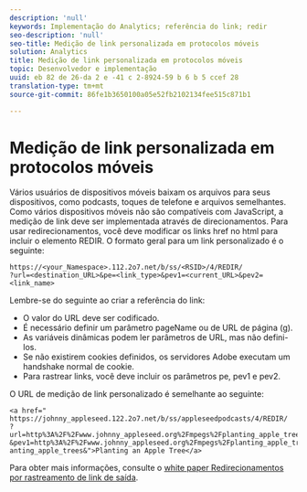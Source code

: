 ```yaml
---
description: 'null'
keywords: Implementação do Analytics; referência do link; redir
seo-description: 'null'
seo-title: Medição de link personalizada em protocolos móveis
solution: Analytics
title: Medição de link personalizada em protocolos móveis
topic: Desenvolvedor e implementação
uuid: eb 82 de 26-da 2 e -41 c 2-8924-59 b 6 b 5 ccef 28
translation-type: tm+mt
source-git-commit: 86fe1b3650100a05e52fb2102134fee515c871b1

---
```



# Medição de link personalizada em protocolos móveis

Vários usuários de dispositivos móveis baixam os arquivos para seus dispositivos, como podcasts, toques de telefone e arquivos semelhantes. Como vários dispositivos móveis não são compatíveis com JavaScript, a medição de link deve ser implementada através de direcionamentos. Para usar redirecionamentos, você deve modificar os links href no html para incluir o elemento REDIR. O formato geral para um link personalizado é o seguinte:

```
https://<your_Namespace>.112.2o7.net/b/ss/<RSID>/4/REDIR/
?url=<destination_URL>&pe=<link_type>&pev1=<current_URL>&pev2=<link_name>
```

Lembre-se do seguinte ao criar a referência do link:

* O valor do URL deve ser codificado.
* É necessário definir um parâmetro pageName ou de URL de página (g).
* As variáveis dinâmicas podem ler parâmetros de URL, mas não defini-los.
* Se não existirem cookies definidos, os servidores Adobe executam um handshake normal de cookie.
* Para rastrear links, você deve incluir os parâmetros pe, pev1 e pev2.

O URL de medição de link personalizado é semelhante ao seguinte:

```
<a href=" https://johnny_appleseed.122.2o7.net/b/ss/appleseedpodcasts/4/REDIR/
?url=http%3A%2F%2Fwww.johnny_appleseed.org%2Fmpegs%2Fplanting_apple_trees.mpeg&pe=lnk_d
&pev1=http%3A%2F%2Fwww.johnny_appleseed.org%2Fmpegs%2Fplanting_apple_trees.mpeg&pev2=pl anting_apple_trees&">Planting an Apple Tree</a>
```

Para obter mais informações, consulte o [white paper Redirecionamentos por rastreamento de link de saída](https://marketing.adobe.com/resources/help/en_US/whitepapers/redirects/).
